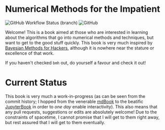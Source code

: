 # Numerical Methods for the Impatient

![GitHub Workflow Status (branch)](https://img.shields.io/github/workflow/status/bsgalvan/nm4i/deploy-book/master?color=purple&label=GitHub%20Pages&logo=GitHub&logoColor=gold) ![GitHub](https://img.shields.io/github/license/bsgalvan/nm4i?color=%23195e45&label=License&logo=GNU&logoColor=gold)

Welcome! This is a book aimed at those who are interested in learning about the
algorithms that go into numerical methods and techniques, but want to get to the good
stuff quickly. This book is very much inspired by [Bayesian Methods for
Hackers](https://camdavidsonpilon.github.io/Probabilistic-Programming-and-Bayesian-Methods-for-Hackers/),
although it is nowhere near the stature or excellence of that work.

If you haven't checked `bmh` out, do yourself a favour and check it out!

# Current Status

This book is very much a work-in-progress (as can be seen from the commit
history; I hopped from the venerable [mdBook](https://github.com/rust-lang/mdBook) to
the beatific [JupyterBook](https://jupyterbook.org/en/stable/intro.html) in order to
_one day_ enable interactivity).
This also means that any pull requests, suggestions or edits are absolutely welcome!
Due to the constraints of spacetime, I cannot promise that I will get to them right
away, but rest assured that I will get to them eventually.
